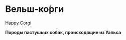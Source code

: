 # Вельш-ко́рги

[Happy Corgi](https://cdn.pixabay.com/photo/2019/08/19/07/45/pets-4415649_960_720.jpg)

**Породы пастушьих собак, происходящие из Уэльса**
